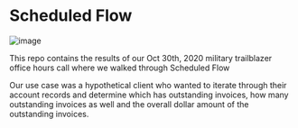 # Scheduled Flow

![image](https://user-images.githubusercontent.com/1509672/97748090-4ac06600-1ac3-11eb-9200-702e347ff3de.png)

This repo contains the results of our Oct 30th, 2020 military trailblazer office hours call where we walked through Scheduled Flow

Our use case was a hypothetical client who wanted to iterate through their account records and determine which has outstanding invoices, how many outstanding invoices as well and the overall dollar amount of the outstanding invoices.
